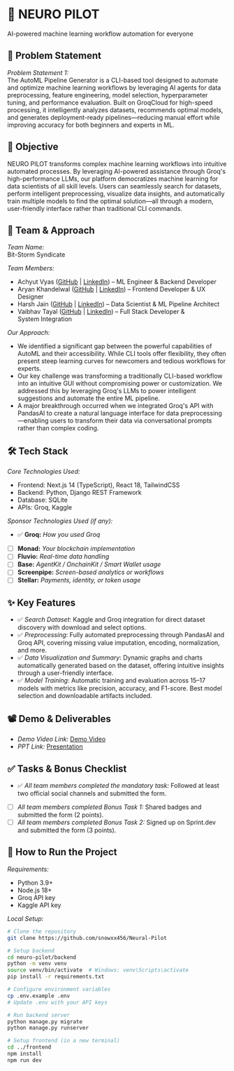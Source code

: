 # 🚀 NEURO PILOT
AI-powered machine learning workflow automation for everyone

## 📌 Problem Statement
*Problem Statement 1:*  
The AutoML Pipeline Generator is a CLI-based tool designed to automate and optimize machine learning workflows by leveraging AI agents for data preprocessing, feature engineering, model selection, hyperparameter tuning, and performance evaluation. Built on GroqCloud for high-speed processing, it intelligently analyzes datasets, recommends optimal models, and generates deployment-ready pipelines—reducing manual effort while improving accuracy for both beginners and experts in ML.

## 🎯 Objective
NEURO PILOT transforms complex machine learning workflows into intuitive automated processes. By leveraging AI-powered assistance through Groq's high-performance LLMs, our platform democratizes machine learning for data scientists of all skill levels. Users can seamlessly search for datasets, perform intelligent preprocessing, visualize data insights, and automatically train multiple models to find the optimal solution—all through a modern, user-friendly interface rather than traditional CLI commands.

## 🧠 Team & Approach
*Team Name:*  
Bit-Storm Syndicate

*Team Members:*
* Achyut Vyas ([GitHub](https://github.com/snowxx456) | [LinkedIn](https://www.linkedin.com/in/achyut-vyas-874184258/)) – ML Engineer & Backend Developer
* Aryan Khandelwal ([GitHub](https://github.com/flashark271) | [LinkedIn](https://www.linkedin.com/in/aryan10khandelwal/)) – Frontend Developer & UX Designer
* Harsh Jain ([GitHub](https://github.com/Harsh1260) | [LinkedIn](https://www.linkedin.com/in/harsh-jain-b071b424a/)) – Data Scientist & ML Pipeline Architect
* Vaibhav Tayal ([GitHub](https://github.com/vaibhavtayal6) | [LinkedIn](https://www.linkedin.com/in/vaibhavtayal/)) – Full Stack Developer & System Integration


*Our Approach:*
* We identified a significant gap between the powerful capabilities of AutoML and their accessibility. While CLI tools offer flexibility, they often present steep learning curves for newcomers and tedious workflows for experts.
* Our key challenge was transforming a traditionally CLI-based workflow into an intuitive GUI without compromising power or customization. We addressed this by leveraging Groq's LLMs to power intelligent suggestions and automate the entire ML pipeline.
* A major breakthrough occurred when we integrated Groq's API with PandasAI to create a natural language interface for data preprocessing—enabling users to transform their data via conversational prompts rather than complex coding.

## 🛠 Tech Stack
*Core Technologies Used:*
* Frontend: Next.js 14 (TypeScript), React 18, TailwindCSS
* Backend: Python, Django REST Framework
* Database: SQLite
* APIs: Groq, Kaggle

*Sponsor Technologies Used (if any):*
- ✅ **Groq:** _How you used Groq_  
- [ ] **Monad:** _Your blockchain implementation_  
- [ ] **Fluvio:** _Real-time data handling_  
- [ ] **Base:** _AgentKit / OnchainKit / Smart Wallet usage_  
- [ ] **Screenpipe:** _Screen-based analytics or workflows_  
- [ ] **Stellar:** _Payments, identity, or token usage_

## ✨ Key Features
* ✅ *Search Dataset*: Kaggle and Groq integration for direct dataset discovery with download and select options.
* ✅ *Preprocessing*: Fully automated preprocessing through PandasAI and Groq API, covering missing value imputation, encoding, normalization, and more.
* ✅ *Data Visualization and Summary*: Dynamic graphs and charts automatically generated based on the dataset, offering intuitive insights through a user-friendly interface.
* ✅ *Model Training*: Automatic training and evaluation across 15–17 models with metrics like precision, accuracy, and F1-score. Best model selection and downloadable artifacts included.

## 📽 Demo & Deliverables
* *Demo Video Link:* [Demo Video](https://youtu.be/example)
* *PPT Link:* [Presentation](https://docs.google.com/presentation/d/11BqH7XQ8AfJfYi3ePiprhmIqL6-4jijU/edit?usp=sharing&ouid=115184565853677496864&rtpof=true&sd=true)

## ✅ Tasks & Bonus Checklist
* ✅ *All team members completed the mandatory task:* Followed at least two official social channels and submitted the form.
* [ ] *All team members completed Bonus Task 1:* Shared badges and submitted the form (2 points).
* [ ] *All team members completed Bonus Task 2:* Signed up on Sprint.dev and submitted the form (3 points).

## 🧪 How to Run the Project
*Requirements:*
* Python 3.9+
* Node.js 18+
* Groq API key
* Kaggle API key

*Local Setup:*

```bash
# Clone the repository
git clone https://github.com/snowxx456/Neural-Pilot

# Setup backend
cd neuro-pilot/backend
python -m venv venv
source venv/bin/activate  # Windows: venv\Scripts\activate
pip install -r requirements.txt

# Configure environment variables
cp .env.example .env
# Update .env with your API keys

# Run backend server
python manage.py migrate
python manage.py runserver

# Setup frontend (in a new terminal)
cd ../frontend
npm install
npm run dev
